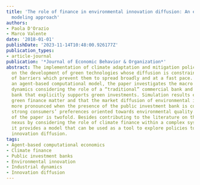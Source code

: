 ```yaml
---
title: 'The role of finance in environmental innovation diffusion: An evolutionary
  modeling approach'
authors:
- Paola D'Orazio
- Marco Valente
date: '2018-01-01'
publishDate: '2023-11-14T10:48:00.926177Z'
publication_types:
- article-journal
publication: '*Journal of Economic Behavior & Organization*'
abstract: The implementation of climate adaptation and mitigation policies depend
  on the development of green technologies whose diffusion is constrained by a number
  of barriers which prevent them to spread broadly and at a fast pace. By means of
  an agent-based computational model, the paper investigates the macro and micro economic
  dynamics considering the role of a “traditional” commercial bank and a state investment
  bank that explicitly supports green investments. Simulation results emphasize that
  green finance matter and that the market diffusion of environmental innovation is
  more pronounced when the presence of the public investment bank is combined with
  strong consumers’ preferences oriented towards environmental quality. The relevance
  of the paper is twofold. Besides contributing to the literature on the finance-innovation
  nexus by considering the role of climate finance within a complex systems framework,
  it provides a model that can be used as a tool to explore policies to foster environmental
  innovation diffusion.
tags:
- Agent-based computational economics
- Climate finance
- Public investment banks
- Environmental innovation
- Industrial dynamics
- Innovation diffusion
---
```

